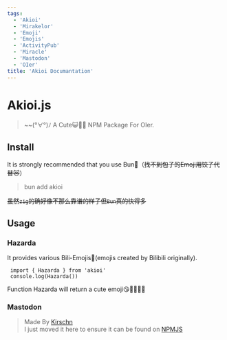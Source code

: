 ```yaml
---
tags:
  - 'Akioi'
  - 'Mirakelor'
  - 'Emoji'
  - 'Emojis'
  - 'ActivityPub'
  - 'Miracle'
  - 'Mastodon'
  - 'OIer'
title: 'Akioi Documantation'
---
```


# Akioi.js

> ~~(°∀°)ﾉ A Cute😺🎀🎵 NPM Package For OIer.

## Install

It is strongly recommended that you use Bun🥟（~~找不到包子的Emoji用饺子代替😿~~）

> bun add akioi

~~虽然`zig`的确好像不那么靠谱的样子但`Bun`真的快得多~~

## Usage

### Hazarda

It provides various Bili-Emojis👹(emojis created by Bilibili originally).

```
 import { Hazarda } from 'akioi'
 console.log(Hazarda())
```
Function Hazarda will return a cute emoji😘🐧🤔🤩🫡

### Mastodon

> Made By [Kirschn](https://github.com/Kirschn/mastodon.js)  
> I just moved it here to ensure it can be found on [NPMJS](https://www.npmjs.com)